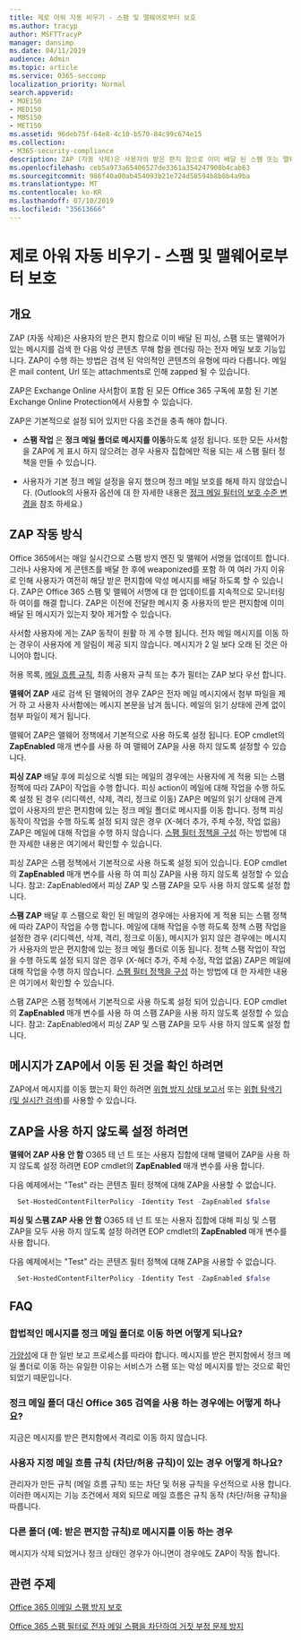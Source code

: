 ```yaml
---
title: 제로 아워 자동 비우기 - 스팸 및 맬웨어로부터 보호
ms.author: tracyp
author: MSFTTracyP
manager: dansimp
ms.date: 04/11/2019
audience: Admin
ms.topic: article
ms.service: O365-seccomp
localization_priority: Normal
search.appverid:
- MOE150
- MED150
- MBS150
- MET150
ms.assetid: 96deb75f-64e8-4c10-b570-84c99c674e15
ms.collection:
- M365-security-compliance
description: ZAP (자동 삭제)은 사용자의 받은 편지 함으로 이미 배달 된 스팸 또는 맬웨어가 있는 메시지를 검색 한 다음 악의적인 콘텐츠를 렌더링 하는 전자 메일 보호 기능입니다. ZAP이 수행 하는 방법은 검색 된 악의적인 콘텐츠의 유형에 따라 다릅니다.
ms.openlocfilehash: ceb5a973a65406527de3361a354247908b4cab63
ms.sourcegitcommit: 986f40a00ab454093b21e724d58594b8b8b4a9ba
ms.translationtype: MT
ms.contentlocale: ko-KR
ms.lasthandoff: 07/10/2019
ms.locfileid: "35613666"
---
```

# <a name="zero-hour-auto-purge---protection-against-spam-and-malware"></a>제로 아워 자동 비우기 - 스팸 및 맬웨어로부터 보호

## <a name="overview"></a>개요

ZAP (자동 삭제)은 사용자의 받은 편지 함으로 이미 배달 된 피싱, 스팸 또는 맬웨어가 있는 메시지를 검색 한 다음 악성 콘텐츠 무해 함을 렌더링 하는 전자 메일 보호 기능입니다. ZAP이 수행 하는 방법은 검색 된 악의적인 콘텐츠의 유형에 따라 다릅니다. 메일은 mail content, Url 또는 attachments로 인해 zapped 될 수 있습니다.
  
ZAP은 Exchange Online 사서함이 포함 된 모든 Office 365 구독에 포함 된 기본 Exchange Online Protection에서 사용할 수 있습니다.

ZAP은 기본적으로 설정 되어 있지만 다음 조건을 충족 해야 합니다.
  
- **스팸 작업** 은 **정크 메일 폴더로 메시지를 이동**하도록 설정 됩니다. 또한 모든 사서함을 ZAP에 게 표시 하지 않으려는 경우 사용자 집합에만 적용 되는 새 스팸 필터 정책을 만들 수 있습니다.

- 사용자가 기본 정크 메일 설정을 유지 했으며 정크 메일 보호를 해제 하지 않았습니다. (Outlook의 사용자 옵션에 대 한 자세한 내용은 [정크 메일 필터의 보호 수준 변경을](https://support.office.com/article/change-the-level-of-protection-in-the-junk-email-filter-e89c12d8-9d61-4320-8c57-d982c8d52f6b) 참조 하세요.) 
  
## <a name="how-zap-works"></a>ZAP 작동 방식

Office 365에서는 매일 실시간으로 스팸 방지 엔진 및 맬웨어 서명을 업데이트 합니다. 그러나 사용자에 게 콘텐츠를 배달 한 후에 weaponized를 포함 하 여 여러 가지 이유로 인해 사용자가 여전히 해당 받은 편지함에 악성 메시지를 배달 하도록 할 수 있습니다. ZAP은 Office 365 스팸 및 맬웨어 서명에 대 한 업데이트를 지속적으로 모니터링 하 여이를 해결 합니다. ZAP은 이전에 전달한 메시지 중 사용자의 받은 편지함에 이미 배달 된 메시지가 있는지 찾아 제거할 수 있습니다.

사서함 사용자에 게는 ZAP 동작이 원활 하 게 수행 됩니다. 전자 메일 메시지를 이동 하는 경우이 사용자에 게 알림이 제공 되지 않습니다. 메시지가 2 일 보다 오래 된 것은 아니어야 합니다.
  
허용 목록, [메일 흐름 규칙](https://go.microsoft.com/fwlink/p/?LinkId=722755), 최종 사용자 규칙 또는 추가 필터는 ZAP 보다 우선 합니다.

**맬웨어 ZAP** 새로 검색 된 맬웨어의 경우 ZAP은 전자 메일 메시지에서 첨부 파일을 제거 하 고 사용자 사서함에는 메시지 본문을 남겨 둡니다. 메일의 읽기 상태에 관계 없이 첨부 파일이 제거 됩니다.

맬웨어 ZAP은 맬웨어 정책에서 기본적으로 사용 하도록 설정 됩니다. EOP cmdlet의 **ZapEnabled** 매개 변수를 사용 하 여 [](https://docs.microsoft.com/en-us/powershell/module/exchange/antispam-antimalware/set-malwarefilterpolicy?view=exchange-ps)맬웨어 ZAP을 사용 하지 않도록 설정할 수 있습니다.

**피싱 ZAP** 배달 후에 피싱으로 식별 되는 메일의 경우에는 사용자에 게 적용 되는 스팸 정책에 따라 ZAP이 작업을 수행 합니다. 피싱 action이 메일에 대해 작업을 수행 하도록 설정 된 경우 (리디렉션, 삭제, 격리, 정크로 이동) ZAP은 메일의 읽기 상태에 관계 없이 사용자의 받은 편지함에 있는 정크 메일 폴더로 메시지를 이동 합니다. 정책 피싱 동작이 작업을 수행 하도록 설정 되지 않은 경우 (X-헤더 추가, 주체 수정, 작업 없음) ZAP은 메일에 대해 작업을 수행 하지 않습니다. [스팸 필터 정책을 구성](https://docs.microsoft.com/en-us/office365/securitycompliance/configure-your-spam-filter-policies) 하는 방법에 대 한 자세한 내용은 여기에서 확인할 수 있습니다.

피싱 ZAP은 스팸 정책에서 기본적으로 사용 하도록 설정 되어 있습니다. EOP cmdlet의 **ZapEnabled** 매개 변수를 사용 하 여 [](https://go.microsoft.com/fwlink/p/?LinkId=722758)피싱 ZAP을 사용 하지 않도록 설정할 수 있습니다.
참고: ZapEnabled에서 피싱 ZAP 및 스팸 ZAP을 모두 사용 하지 않도록 설정 합니다.

**스팸 ZAP** 배달 후 스팸으로 확인 된 메일의 경우에는 사용자에 게 적용 되는 스팸 정책에 따라 ZAP이 작업을 수행 합니다. 메일에 대해 작업을 수행 하도록 정책 스팸 작업을 설정한 경우 (리디렉션, 삭제, 격리, 정크로 이동), 메시지가 읽지 않은 경우에는 메시지가 사용자의 받은 편지함에 있는 정크 메일 폴더로 이동 됩니다. 정책 스팸 작업이 작업을 수행 하도록 설정 되지 않은 경우 (X-헤더 추가, 주체 수정, 작업 없음) ZAP은 메일에 대해 작업을 수행 하지 않습니다. [스팸 필터 정책을 구성](https://docs.microsoft.com/en-us/office365/securitycompliance/configure-your-spam-filter-policies) 하는 방법에 대 한 자세한 내용은 여기에서 확인할 수 있습니다.

스팸 ZAP은 스팸 정책에서 기본적으로 사용 하도록 설정 되어 있습니다. EOP cmdlet의 **ZapEnabled** 매개 변수를 사용 하 여 [](https://go.microsoft.com/fwlink/p/?LinkId=722758)스팸 ZAP을 사용 하지 않도록 설정할 수 있습니다.
참고: ZapEnabled에서 피싱 ZAP 및 스팸 ZAP을 모두 사용 하지 않도록 설정 합니다.

## <a name="to-see-if-zap-moved-your-message"></a>메시지가 ZAP에서 이동 된 것을 확인 하려면

ZAP에서 메시지를 이동 했는지 확인 하려면 [위협 방지 상태 보고서](view-email-security-reports.md#threat-protection-status-report) 또는 [위협 탐색기 (및 실시간 검색)](threat-explorer.md)를 사용할 수 있습니다.

## <a name="to-disable-zap"></a>ZAP을 사용 하지 않도록 설정 하려면
**맬웨어 ZAP 사용 안 함** O365 테 넌 트 또는 사용자 집합에 대해 맬웨어 ZAP을 사용 하지 않도록 설정 하려면 EOP cmdlet의 [](https://docs.microsoft.com/en-us/powershell/module/exchange/antispam-antimalware/set-malwarefilterpolicy?view=exchange-ps) **ZapEnabled** 매개 변수를 사용 합니다.

다음 예제에서는 "Test" 라는 콘텐츠 필터 정책에 대해 ZAP을 사용할 수 없습니다.

```Powershell
  Set-HostedContentFilterPolicy -Identity Test -ZapEnabled $false
```
**피싱 및 스팸 ZAP 사용 안 함** O365 테 넌 트 또는 사용자 집합에 대해 피싱 및 스팸 ZAP을 모두 사용 하지 않도록 설정 하려면 EOP cmdlet의 [](https://go.microsoft.com/fwlink/p/?LinkId=722758) **ZapEnabled** 매개 변수를 사용 합니다.

다음 예제에서는 "Test" 라는 콘텐츠 필터 정책에 대해 ZAP을 사용할 수 없습니다.

```Powershell
  Set-HostedContentFilterPolicy -Identity Test -ZapEnabled $false
```

## <a name="faq"></a>FAQ

### <a name="what-happens-if-a-legitimate-message-is-moved-to-the-junk-mail-folder"></a>합법적인 메시지를 정크 메일 폴더로 이동 하면 어떻게 되나요?
  
[가양성](prevent-email-from-being-marked-as-spam.md)에 대 한 일반 보고 프로세스를 따라야 합니다. 메시지를 받은 편지함에서 정크 메일 폴더로 이동 하는 유일한 이유는 서비스가 스팸 또는 악성 메시지를 받는 것으로 확인 되었기 때문입니다.
  
### <a name="what-if-i-use-the-office-365-quarantine-instead-of-the-junk-mail-folder"></a>정크 메일 폴더 대신 Office 365 검역을 사용 하는 경우에는 어떻게 하나요?
  
지금은 메시지를 받은 편지함에서 격리로 이동 하지 않습니다.
  
### <a name="what-if-i-have-a-custom-mail-flow-rule-block-allow-rule"></a>사용자 지정 메일 흐름 규칙 (차단/허용 규칙)이 있는 경우 어떻게 하나요?
  
관리자가 만든 규칙 (메일 흐름 규칙) 또는 차단 및 허용 규칙을 우선적으로 사용 합니다. 이러한 메시지는 기능 조건에서 제외 되므로 메일 흐름은 규칙 동작 (차단/허용 규칙)을 따릅니다.

### <a name="what-if-a-message-is-moved-to-another-folder-eg-inbox-rule"></a>다른 폴더 (예: 받은 편지함 규칙)로 메시지를 이동 하는 경우
메시지가 삭제 되었거나 정크 상태인 경우가 아니면이 경우에도 ZAP이 작동 합니다.

## <a name="related-topics"></a>관련 주제

[Office 365 이메일 스팸 방지 보호](anti-spam-protection.md)
  
[Office 365 스팸 필터로 전자 메일 스팸을 차단하여 거짓 부정 문제 방지](reduce-spam-email.md)

